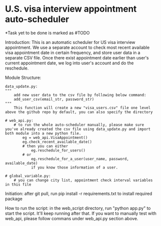 # U.S. visa interview appointment auto-scheduler
*Task yet to be done is marked as #TODO

Introduction:
    This is an automatic scheduler for US visa interview appointment. We use a separate account to check most recent available visa appointment date in certain frequency, and store user data in a separate CSV file. Once there exist appointment date earlier than user's current appointment date, we log into user's account and do the reschedule.

Module Structure:

    data_update.py:
    """
        add new user data to the csv file by following below command:
        add_user_csv(email_str, password_str)
    """
        This function will create a new "visa_users.csv" file one level above the github repo by default, you can also specify the directory

    # web_api.py:
        # to run the whole auto-scheduler manually, please make sure you've already created the csv file using data_update.py and import both module into a new python file.
            eg = web_api.VisaAppointment()
            eg.check_recent_available_date() 
            # then you can either
                eg.reschedule_for_users()
            # or 
                eg.reschedule_for_a_user(user_name, password, available_date)
                if you know those information of a user.

    # global_variable.py:
        # you can change city list, appointment check interval variables in this file

Initiation:
    after git pull, run pip install -r requirements.txt to install required package


How to run the script:
    in the web_script directory, run "python app.py" to start the script. It'll keep running after that.
    If you want to manually test with web_api, please follow commans under web_api.py section above.



